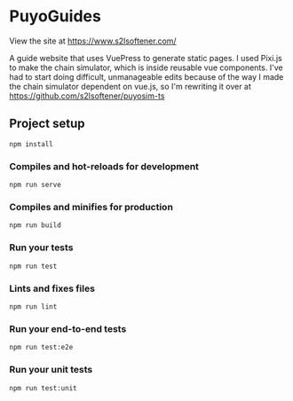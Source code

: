 # PuyoGuides
View the site at https://www.s2lsoftener.com/

A guide website that uses VuePress to generate static pages. I used Pixi.js to make the chain simulator, which is inside reusable vue components.
I've had to start doing difficult, unmanageable edits because of the way I made the chain simulator dependent on vue.js, so I'm rewriting it over at https://github.com/s2lsoftener/puyosim-ts



## Project setup
```
npm install
```

### Compiles and hot-reloads for development
```
npm run serve
```

### Compiles and minifies for production
```
npm run build
```

### Run your tests
```
npm run test
```

### Lints and fixes files
```
npm run lint
```

### Run your end-to-end tests
```
npm run test:e2e
```

### Run your unit tests
```
npm run test:unit
```

